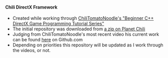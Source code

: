 #### Chili DirectX Framework

* Created while working through [ChiliTomatoNoodle's "Beginner C++ DirectX Game Programming Tutorial Series"](https://www.youtube.com/playlist?list=PLF9B0522C7BC3C1C2) 
* The initial repository was downloaded from [a zip on Planet Chili](http://www.planetchili.net/forum/download/file.php?id=16)
* Judging from ChiliTomatoNoodle's most recent video his current work can be found [here](https://github.com/planetchili) on Github.com
* Depending on priorities this repository will be updated as I work through the videos, or not.